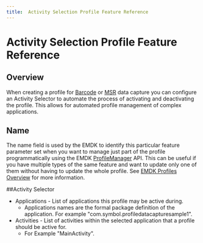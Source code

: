 ```yaml
---
title:  Activity Selection Profile Feature Reference
---
```

# Activity Selection Profile Feature Reference

## Overview

When creating a profile for [Barcode](../guide/profiles/profilebarcode) or [MSR](../guide/profiles/profilemsr) data capture you can configure an Activity Selector to automate the process of activating and deactivating the profile. This allows for automated profile management of complex applications. 

## Name
The name field is used by the EMDK to identify this particular feature parameter set when you want to manage just part of the profile programmatically using the EMDK [ProfileManager](../api/ProfileManager) API. This can be useful if you have multiple types of the same feature and want to update only one of them without having to update the whole profile. See [EMDK Profiles Overview](../guide/profiles/usingwizard) for more information.

##Activity Selector

* Applications - List of applications this profile may be active during. 
	* Applications names are the formal package definition of the application. For example "com.symbol.profiledatacapturesample1". 
* Activities -  List of activities within the selected application that a profile should be active for. 
	*  For Example "MainActivity".